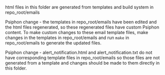 html files in this folder are generated from templates and build system in repo_root/emails

Psiphon change - the templates in repo_root/emails have been edited and the html files regenerated, so these regenerated files have custom Psiphon content. To make custom changes to these email template files, make changes in the templates in repo_root/emails and run `make` in repo_root/emails to generate the updated files.

Psiphon change - alert_notification.html and alert_notification.txt do not have corresponding template files in repo_root/emails so those files are not generated from a template and changes should be made to them directly in this folder.
